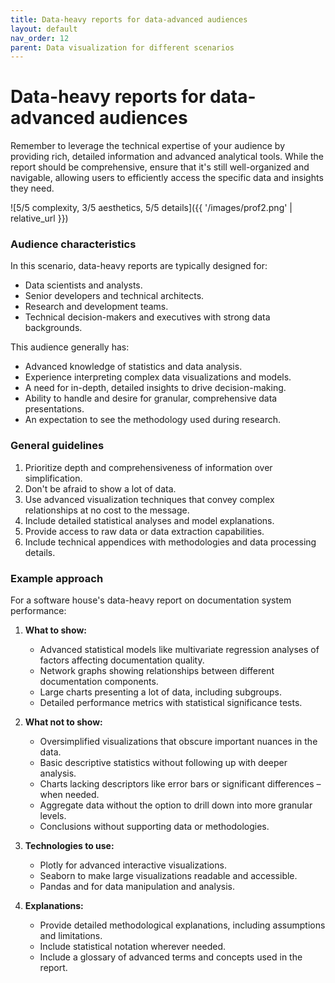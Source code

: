 ```yaml
---
title: Data-heavy reports for data-advanced audiences
layout: default
nav_order: 12
parent: Data visualization for different scenarios
---
```

# Data-heavy reports for data-advanced audiences

Remember to leverage the technical expertise of your audience by providing rich, detailed information and advanced analytical tools. While the report should be comprehensive, ensure that it's still well-organized and navigable, allowing users to efficiently access the specific data and insights they need.

![5/5 complexity, 3/5 aesthetics, 5/5 details]({{ '/images/prof2.png' | relative_url }})

### Audience characteristics
In this scenario, data-heavy reports are typically designed for:
- Data scientists and analysts.
- Senior developers and technical architects.
- Research and development teams.
- Technical decision-makers and executives with strong data backgrounds.

This audience generally has:
- Advanced knowledge of statistics and data analysis.
- Experience interpreting complex data visualizations and models.
- A need for in-depth, detailed insights to drive decision-making.
- Ability to handle and desire for granular, comprehensive data presentations.
- An expectation to see the methodology used during research.

### General guidelines
1. Prioritize depth and comprehensiveness of information over simplification.
2. Don't be afraid to show a lot of data.
3. Use advanced visualization techniques that convey complex relationships at no cost to the message.
4. Include detailed statistical analyses and model explanations.
5. Provide access to raw data or data extraction capabilities.
6. Include technical appendices with methodologies and data processing details.

### Example approach

For a software house's data-heavy report on documentation system performance:

1. **What to show:**
   - Advanced statistical models like multivariate regression analyses of factors affecting documentation quality.
   - Network graphs showing relationships between different documentation components.
   - Large charts presenting a lot of data, including subgroups.
   - Detailed performance metrics with statistical significance tests.

2. **What not to show:**
   - Oversimplified visualizations that obscure important nuances in the data.
   - Basic descriptive statistics without following up with deeper analysis.
   - Charts lacking descriptors like error bars or significant differences – when needed.
   - Aggregate data without the option to drill down into more granular levels.
   - Conclusions without supporting data or methodologies.

3. **Technologies to use:**
   - Plotly for advanced interactive visualizations.
   - Seaborn to make large visualizations readable and accessible.
   - Pandas and for data manipulation and analysis.

4. **Explanations:**
   - Provide detailed methodological explanations, including assumptions and limitations.
   - Include statistical notation wherever needed.
   - Include a glossary of advanced terms and concepts used in the report.